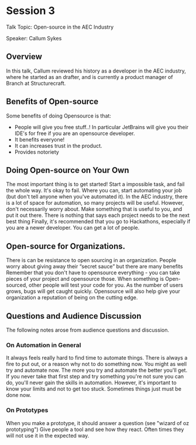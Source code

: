 # Session 3
Talk Topic: Open-source in the AEC Industry

Speaker: Callum Sykes

## Overview
In this talk, Callum reviewed his history as a developer in the AEC industry, where he started as an drafter, and is currently a product manager of Branch at Structurecraft.


## Benefits of Open-source
Some benefits of doing Opensource is that:
- People will give you free stuff..! In particular JetBrains will give you their IDE's for free if you are an opensource developer.
- It benefits everyone!
- It can increases trust in the product.
- Provides notoriety

## Doing Open-source on Your Own
The most important thing is to get started! Start a impossible task, and fail the whole way. It's okay to fail.
Where you can, start automating your job (but don't tell anyone when you've automated it).
In the AEC industry, there is a lot of space for automation, so many projects will be useful.
However, don't necessarily worry about. Make something that is useful to you, and put it out there. 
There is nothing that says each project needs to be the next best thing
Finally, it's recommended that you go to Hackathons, especially if you are a newer developer. You can get a lot of people.

## Open-source for Organizations.
There is can be resistance to open sourcing in an organization. People worry about giving away their “secret sauce” but there are many benefits
Remember that you don't have to opensource everything - you can take pieces of your project and opensource those.
When something is Open-sourced, other people will test your code for you. As the number of users grows, bugs will get caught quickly.
Opensource will also help give your organization a reputation of being on the cutting edge.

## Questions and Audience Discussion
The following notes arose from audience questions and discussion.

### On Automation in General
It always feels really hard to find time to automate things.
There is always a fire to put out, or a reason why not to do something now.
You might as well try and automate now.
The more you try and automate the better you'll get. If you never take that first step and try something you're not sure you can do, you'll never gain the skills in automation.
However, it's important to know your limits and not to get too stuck. Sometimes things just must be done now.

### On Prototypes
When you make a prototype, it should answer a question (see "wizard of oz prototyping")
Give people a tool and see how they react. Often times they will not use it in the expected way.

